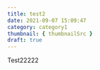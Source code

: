 ```yaml
---
title: test2
date: 2021-09-07 15:09:47
category: category1
thumbnail: { thumbnailSrc }
draft: true
---
```


Test22222